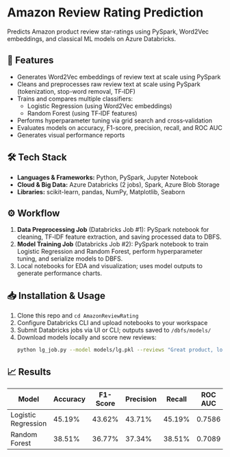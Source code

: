 # Amazon Review Rating Prediction

Predicts Amazon product review star-ratings using PySpark, Word2Vec embeddings, and classical ML models on Azure Databricks.

## 🚀 Features
- Generates Word2Vec embeddings of review text at scale using PySpark
- Cleans and preprocesses raw review text at scale using PySpark (tokenization, stop-word removal, TF‑IDF)
- Trains and compares multiple classifiers:
  - Logistic Regression (using Word2Vec embeddings)
  - Random Forest (using TF‑IDF features)  
- Performs hyperparameter tuning via grid search and cross‑validation
- Evaluates models on accuracy, F1-score, precision, recall, and ROC AUC
- Generates visual performance reports

## 🛠️ Tech Stack
- **Languages & Frameworks:** Python, PySpark, Jupyter Notebook
- **Cloud & Big Data:** Azure Databricks (2 jobs), Spark, Azure Blob Storage
- **Libraries:** scikit-learn, pandas, NumPy, Matplotlib, Seaborn

## ⚙️ Workflow
1. **Data Preprocessing Job** (Databricks Job #1): PySpark notebook for cleaning, TF‑IDF feature extraction, and saving processed data to DBFS.
2. **Model Training Job** (Databricks Job #2): PySpark notebook to train Logistic Regression and Random Forest, perform hyperparameter tuning, and serialize models to DBFS.
3. Local notebooks for EDA and visualization; uses model outputs to generate performance charts.

## 📥 Installation & Usage
1. Clone this repo and `cd AmazonReviewRating`
2. Configure Databricks CLI and upload notebooks to your workspace
3. Submit Databricks jobs via UI or CLI; outputs saved to `/dbfs/models/`
4. Download models locally and score new reviews:
   ```bash
   python lg_job.py --model models/lg.pkl --reviews "Great product, loved it!"


## 📈 Results
| Model               | Accuracy | F1-Score | Precision | Recall | ROC AUC | Best Params                 |
|---------------------|----------|----------|-----------|--------|---------|-----------------------------|
| Logistic Regression | 45.19%   | 43.62%   | 43.71%    | 45.19% | 0.7586  | regParam=0.0, maxIter=50    |
| Random Forest       | 38.51%   | 36.77%   | 37.34%    | 38.51% | 0.7089  | numTrees=60, maxDepth=10    |



